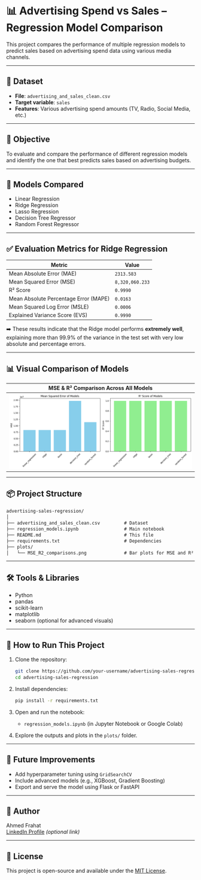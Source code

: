 
# 📊 Advertising Spend vs Sales – Regression Model Comparison

This project compares the performance of multiple regression models to predict sales based on advertising spend data using various media channels.

---

## 📁 Dataset
- **File**: `advertising_and_sales_clean.csv`
- **Target variable**: `sales`
- **Features**: Various advertising spend amounts (TV, Radio, Social Media, etc.)

---

## 🎯 Objective
To evaluate and compare the performance of different regression models and identify the one that best predicts sales based on advertising budgets.

---

## 🧠 Models Compared
- Linear Regression
- Ridge Regression
- Lasso Regression
- Decision Tree Regressor
- Random Forest Regressor

---

## ✅ Evaluation Metrics for Ridge Regression

| Metric | Value |
|--------|-------|
| Mean Absolute Error (MAE) | `2313.583` |
| Mean Squared Error (MSE) | `8,320,060.233` |
| R² Score | `0.9990` |
| Mean Absolute Percentage Error (MAPE) | `0.0163` |
| Mean Squared Log Error (MSLE) | `0.0006` |
| Explained Variance Score (EVS) | `0.9990` |

➡️ These results indicate that the Ridge model performs **extremely well**, explaining more than 99.9% of the variance in the test set with very low absolute and percentage errors.

---

## 📊 Visual Comparison of Models

| MSE & R² Comparison Across All Models |
|---------------------------------------|
| ![Model Comparisons](plots/MSE_R2_comparisons.png) |

---

## 📦 Project Structure

```
advertising-sales-regression/
│
├── advertising_and_sales_clean.csv         # Dataset
├── regression_models.ipynb                 # Main notebook
├── README.md                               # This file
├── requirements.txt                        # Dependencies
├── plots/
│   └── MSE_R2_comparisons.png              # Bar plots for MSE and R²
```

---

## 🛠️ Tools & Libraries
- Python
- pandas
- scikit-learn
- matplotlib
- seaborn (optional for advanced visuals)

---

## 🚀 How to Run This Project
1. Clone the repository:
   ```bash
   git clone https://github.com/your-username/advertising-sales-regression.git
   cd advertising-sales-regression
   ```

2. Install dependencies:
   ```bash
   pip install -r requirements.txt
   ```

3. Open and run the notebook:
   - `regression_models.ipynb` (in Jupyter Notebook or Google Colab)

4. Explore the outputs and plots in the `plots/` folder.

---

## 🧠 Future Improvements
- Add hyperparameter tuning using `GridSearchCV`
- Include advanced models (e.g., XGBoost, Gradient Boosting)
- Export and serve the model using Flask or FastAPI

---

## 👤 Author
Ahmed Frahat  
[LinkedIn Profile](https://www.linkedin.com) *(optional link)*

---

## 📃 License
This project is open-source and available under the [MIT License](LICENSE).
